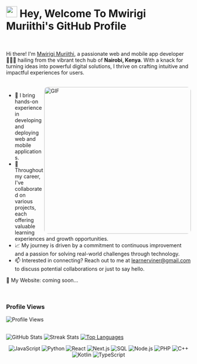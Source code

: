 <h1><img src="https://emojis.slackmojis.com/emojis/images/1531849430/4246/blob-sunglasses.gif?1531849430" width="30"/> Hey, Welcome To Mwirigi Muriithi's GitHub Profile</h1>

<br>

Hi there! I'm [Mwirigi Muriithi](https://www.mwirigi.github.io/), a passionate web and mobile app developer 👨🏻‍💻 hailing from the vibrant tech hub of <b>Nairobi, Kenya</b>. With a knack for turning ideas into powerful digital solutions, I thrive on crafting intuitive and impactful experiences for users.

<br>

<img align="right" width="400px" alt="GIF" style="border-radius: 10px;" src="https://i.pinimg.com/originals/f1/e7/34/f1e734f9cade86fe737a9aa404ad5677.gif" />

- 💼 I bring hands-on experience in developing and deploying web and mobile applications.
- 🚀 Throughout my career, I've collaborated on various projects, each offering valuable learning experiences and growth opportunities.
- 📈 My journey is driven by a commitment to continuous improvement and a passion for solving real-world challenges through technology.
- 📫 Interested in connecting? Reach out to me at [learnerviner@gmail.com](mailto:learnerviner@gmail.com) to discuss potential collaborations or just to say hello.

🔗 My Website: coming soon...

<br>

<h3>Profile Views</h3> 
<p> <img src="https://profile-counter.glitch.me/mwirigi/count.svg" alt="Profile Views" /> </p>

<br>


<img src="https://github-readme-stats.vercel.app/api?username=MwirigiMuriithi&show_icons=true&locale=en" alt="GitHub Stats" />


  <img src='https://streak-stats.demolab.com/?user=MwirigiMuriithi' alt="Streak Stats" />



  <a href="https://github.com/anuraghazra/github-readme-stats">
    <img src="https://github-readme-stats.vercel.app/api/top-langs/?username=MwirigiMuriithi&layout=compact&langs_count=10" alt="Top Languages">
  </a>


<br>

<p align="center">
  <img src="https://img.shields.io/badge/-JavaScript-black?style=flat-square&logo=javascript" alt="JavaScript" />
  <img src="https://img.shields.io/badge/-Python-black?style=flat-square&logo=python" alt="Python" />
  <img src="https://img.shields.io/badge/-React-black?style=flat-square&logo=react" alt="React" />
  <img src="https://img.shields.io/badge/-Next.js-black?style=flat-square&logo=nextdotjs" alt="Next.js" />
  <img src="https://img.shields.io/badge/-SQL-black?style=flat-square&logo=sqlite" alt="SQL" />
  <img src="https://img.shields.io/badge/-Node.js-black?style=flat-square&logo=node.js" alt="Node.js" />
  <img src="https://img.shields.io/badge/-PHP-black?style=flat-square&logo=php" alt="PHP" />
  <img src="https://img.shields.io/badge/-C++-black?style=flat-square&logo=cplusplus" alt="C++" />
  <img src="https://img.shields.io/badge/-Kotlin-black?style=flat-square&logo=kotlin" alt="Kotlin" />
  <img src="https://img.shields.io/badge/-TypeScript-black?style=flat-square&logo=typescript" alt="TypeScript" />
</p>





